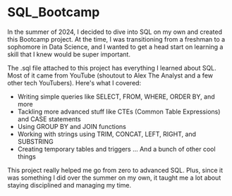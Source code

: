 # SQL_Bootcamp
In the summer of 2024, I decided to dive into SQL on my own and created this Bootcamp project. At the time, I was transitioning from a freshman to a sophomore in Data Science, and I wanted to get a head start on learning a skill that I knew would be super important.

The .sql file attached to this project has everything I learned about SQL. Most of it came from YouTube (shoutout to Alex The Analyst and a few other tech YouTubers). Here's what I covered:

- Writing simple queries like SELECT, FROM, WHERE, ORDER BY, and more
- Tackling more advanced stuff like CTEs (Common Table Expressions) and CASE statements
- Using GROUP BY and JOIN functions
- Working with strings using TRIM, CONCAT, LEFT, RIGHT, and SUBSTRING
- Creating temporary tables and triggers ... And a bunch of other cool things

This project really helped me go from zero to advanced SQL. Plus, since it was something I did over the summer on my own, it taught me a lot about staying disciplined and managing my time.

